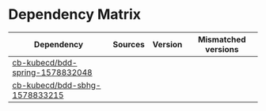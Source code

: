# Dependency Matrix

Dependency | Sources | Version | Mismatched versions
---------- | ------- | ------- | -------------------
[cb-kubecd/bdd-spring-1578832048](https://github.com/cb-kubecd/bdd-spring-1578832048.git) |  | []() | 
[cb-kubecd/bdd-sbhg-1578833215](https://github.com/cb-kubecd/bdd-sbhg-1578833215.git) |  | []() | 
